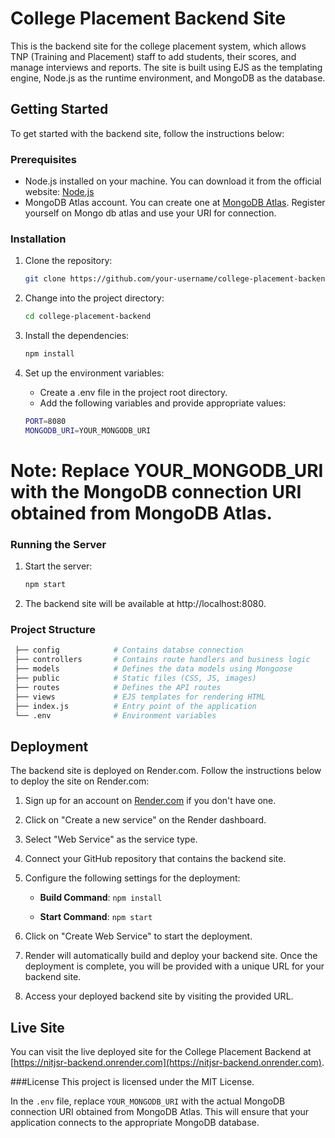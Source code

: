 # College Placement Backend Site

This is the backend site for the college placement system, which allows TNP (Training and Placement) staff to add students, their scores, and manage interviews and reports. The site is built using EJS as the templating engine, Node.js as the runtime environment, and MongoDB as the database.

## Getting Started

To get started with the backend site, follow the instructions below:

### Prerequisites

- Node.js installed on your machine. You can download it from the official website: [Node.js](https://nodejs.org)
- MongoDB Atlas account. You can create one at [MongoDB Atlas](https://www.mongodb.com/cloud/atlas). Register yourself on Mongo db atlas and use your URI for connection.

### Installation

1. Clone the repository:

   ```bash
   git clone https://github.com/your-username/college-placement-backend.git
   
2. Change into the project directory:
    ```bash
   cd college-placement-backend
4. Install the dependencies:
    ```bash
   npm install
6. Set up the environment variables:
   - Create a .env file in the project root directory.
   - Add the following variables and provide appropriate values:
    ```bash
    PORT=8080
    MONGODB_URI=YOUR_MONGODB_URI
   
  # Note: Replace YOUR_MONGODB_URI with the MongoDB connection URI obtained from MongoDB Atlas.
  
### Running the Server

1. Start the server:
    ```bash
   npm start
3. The backend site will be available at http://localhost:8080.

### Project Structure
  ```bash
   ├── config            # Contains databse connection
   ├── controllers       # Contains route handlers and business logic
   ├── models            # Defines the data models using Mongoose
   ├── public            # Static files (CSS, JS, images)
   ├── routes            # Defines the API routes
   ├── views             # EJS templates for rendering HTML
   ├── index.js          # Entry point of the application
   └── .env              # Environment variables
   ```



## Deployment

The backend site is deployed on Render.com. Follow the instructions below to deploy the site on Render.com:

1. Sign up for an account on [Render.com](https://render.com) if you don't have one.

2. Click on "Create a new service" on the Render dashboard.

3. Select "Web Service" as the service type.

4. Connect your GitHub repository that contains the backend site.

5. Configure the following settings for the deployment:

   - **Build Command**: `npm install`

   - **Start Command**: `npm start`

6. Click on "Create Web Service" to start the deployment.

7. Render will automatically build and deploy your backend site. Once the deployment is complete, you will be provided with a unique URL for your backend site.

8. Access your deployed backend site by visiting the provided URL.

## Live Site

You can visit the live deployed site for the College Placement Backend at [https://nitjsr-backend.onrender.com](https://nitjsr-backend.onrender.com).

###License
This project is licensed under the MIT License.


In the `.env` file, replace `YOUR_MONGODB_URI` with the actual MongoDB connection URI obtained from MongoDB Atlas. This will ensure that your application connects to the appropriate MongoDB database.
